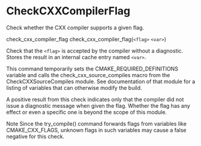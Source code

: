   

# CheckCXXCompilerFlag  
Check whether the CXX compiler supports a given flag.  



check_cxx_compiler_flag
check_cxx_compiler_flag(```<flag>``` ```<var>```)


Check that the ```<flag>``` is accepted by the compiler without
a diagnostic.  Stores the result in an internal cache entry
named ```<var>```.
  

This command temporarily sets the CMAKE_REQUIRED_DEFINITIONS variable
and calls the check_cxx_source_compiles macro from the
CheckCXXSourceCompiles module.  See documentation of that
module for a listing of variables that can otherwise modify the build.  

A positive result from this check indicates only that the compiler did not
issue a diagnostic message when given the flag.  Whether the flag has any
effect or even a specific one is beyond the scope of this module.  


Note
Since the try_compile() command forwards flags from variables
like CMAKE_CXX_FLAGS, unknown flags
in such variables may cause a false negative for this check.
  

